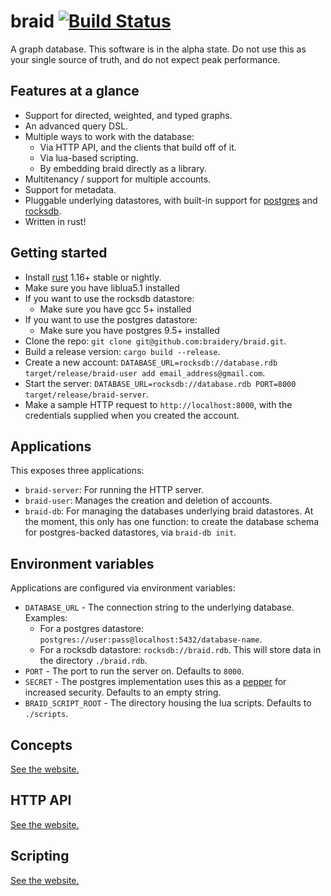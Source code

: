 # braid [![Build Status](https://travis-ci.org/braidery/braid.svg?branch=master)](https://travis-ci.org/braidery/braid)

A graph database. This software is in the alpha state. Do not use this as your single source of truth, and do not expect peak performance.

## Features at a glance

* Support for directed, weighted, and typed graphs.
* An advanced query DSL.
* Multiple ways to work with the database:
    * Via HTTP API, and the clients that build off of it.
    * Via lua-based scripting.
    * By embedding braid directly as a library.
* Multitenancy / support for multiple accounts.
* Support for metadata.
* Pluggable underlying datastores, with built-in support for [postgres](https://www.postgresql.org/) and [rocksdb](https://github.com/facebook/rocksdb).
* Written in rust!

## Getting started

* Install [rust](https://www.rust-lang.org/en-US/install.html) 1.16+ stable or nightly.
* Make sure you have liblua5.1 installed
* If you want to use the rocksdb datastore:
    * Make sure you have gcc 5+ installed
* If you want to use the postgres datastore:
    * Make sure you have postgres 9.5+ installed
* Clone the repo: `git clone git@github.com:braidery/braid.git`.
* Build a release version: `cargo build --release`.
* Create a new account: `DATABASE_URL=rocksdb://database.rdb target/release/braid-user add email_address@gmail.com`.
* Start the server: `DATABASE_URL=rocksdb://database.rdb PORT=8000 target/release/braid-server`.
* Make a sample HTTP request to `http://localhost:8000`, with the credentials supplied when you created the account.

## Applications

This exposes three applications:

* `braid-server`: For running the HTTP server.
* `braid-user`: Manages the creation and deletion of accounts.
* `braid-db`: For managing the databases underlying braid datastores. At the moment, this only has one function: to create the database schema for postgres-backed datastores, via `braid-db init`.

## Environment variables

Applications are configured via environment variables:

* `DATABASE_URL` - The connection string to the underlying database. Examples:
    * For a postgres datastore: `postgres://user:pass@localhost:5432/database-name`.
    * For a rocksdb datastore: `rocksdb://braid.rdb`. This will store data in the directory `./braid.rdb`.
* `PORT` - The port to run the server on. Defaults to `8000`.
* `SECRET` - The postgres implementation uses this as a [pepper](https://en.wikipedia.org/wiki/Pepper_%28cryptography%29) for increased security. Defaults to an empty string.
* `BRAID_SCRIPT_ROOT` - The directory housing the lua scripts. Defaults to `./scripts`.

## Concepts

[See the website.](https://braidery.github.io/concepts.html)

## HTTP API

[See the website.](https://braidery.github.io/http-api.html)

## Scripting

[See the website.](https://braidery.github.io/scripting.html)
